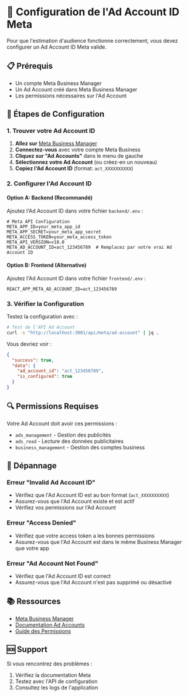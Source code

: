 # 🔧 Configuration de l'Ad Account ID Meta

Pour que l'estimation d'audience fonctionne correctement, vous devez configurer un Ad Account ID Meta valide.

## 📋 Prérequis

- Un compte Meta Business Manager
- Un Ad Account créé dans Meta Business Manager
- Les permissions nécessaires sur l'Ad Account

## 🚀 Étapes de Configuration

### 1. Trouver votre Ad Account ID

1. **Allez sur** [Meta Business Manager](https://business.facebook.com/)
2. **Connectez-vous** avec votre compte Meta Business
3. **Cliquez sur "Ad Accounts"** dans le menu de gauche
4. **Sélectionnez votre Ad Account** (ou créez-en un nouveau)
5. **Copiez l'Ad Account ID** (format: `act_XXXXXXXXXX`)

### 2. Configurer l'Ad Account ID

#### Option A: Backend (Recommandé)
Ajoutez l'Ad Account ID dans votre fichier `backend/.env` :

```env
# Meta API Configuration
META_APP_ID=your_meta_app_id
META_APP_SECRET=your_meta_app_secret
META_ACCESS_TOKEN=your_meta_access_token
META_API_VERSION=v18.0
META_AD_ACCOUNT_ID=act_123456789  # Remplacez par votre vrai Ad Account ID
```

#### Option B: Frontend (Alternative)
Ajoutez l'Ad Account ID dans votre fichier `frontend/.env` :

```env
REACT_APP_META_AD_ACCOUNT_ID=act_123456789
```

### 3. Vérifier la Configuration

Testez la configuration avec :

```bash
# Test de l'API Ad Account
curl -s "http://localhost:3001/api/meta/ad-account" | jq .
```

Vous devriez voir :
```json
{
  "success": true,
  "data": {
    "ad_account_id": "act_123456789",
    "is_configured": true
  }
}
```

## 🔍 Permissions Requises

Votre Ad Account doit avoir ces permissions :
- `ads_management` - Gestion des publicités
- `ads_read` - Lecture des données publicitaires
- `business_management` - Gestion des comptes business

## 🚨 Dépannage

### Erreur "Invalid Ad Account ID"
- Vérifiez que l'Ad Account ID est au bon format (`act_XXXXXXXXXX`)
- Assurez-vous que l'Ad Account existe et est actif
- Vérifiez vos permissions sur l'Ad Account

### Erreur "Access Denied"
- Vérifiez que votre access token a les bonnes permissions
- Assurez-vous que l'Ad Account est dans le même Business Manager que votre app

### Erreur "Ad Account Not Found"
- Vérifiez que l'Ad Account ID est correct
- Assurez-vous que l'Ad Account n'est pas supprimé ou désactivé

## 📚 Ressources

- [Meta Business Manager](https://business.facebook.com/)
- [Documentation Ad Accounts](https://developers.facebook.com/docs/marketing-api/reference/ad-account)
- [Guide des Permissions](https://developers.facebook.com/docs/marketing-api/access)

## 🆘 Support

Si vous rencontrez des problèmes :
1. Vérifiez la documentation Meta
2. Testez avec l'API de configuration
3. Consultez les logs de l'application

